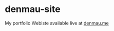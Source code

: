 # denmau-site
 My portfolio Webiste available live at <a href="https://www.denmau.me">denmau.me</a>
